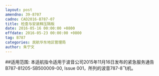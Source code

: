 ```yaml
---
layout: post
amendno: 39-8707
cadno: CAD2016-B787-07
title: 检查与安装释压隔板
date: 2016-05-16 00:00:00 +0800
effdate: 2016-05-23 00:00:00 +0800
tag: B787
categories: 民航华东地区管理局
author: 朱宁文
---
```


##适用范围:
本适航指令适用于波音公司2015年11月16日发布的紧急服务通告B787-81205-SB500009-00, Issue 001，所列的波音787-8飞机。

